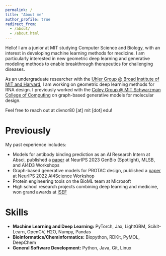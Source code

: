 ```yaml
---
permalink: /
title: "About me"
author_profile: true
redirect_from: 
  - /about/
  - /about.html
---
```



Hello! I am a junior at MIT studying Computer Science and Biology, with an interest in developing machine learning methods for medicine. I am particularly interested in new geometric deep learning and generative modeling methods to enable breakthrough therapeutics for challenging diseases.

As an undergraduate researcher with the [Uhler Group @ Broad Institute of MIT and Harvard](https://www.ericandwendyschmidtcenter.org), I am working on geometric deep learning methods for RNA design. I previously worked with the [Coley Group @ MIT Schwarzman College of Computing](https://coley.mit.edu/) on graph-based generative models for molecular design.

Feel free to reach out at divnor80 [at] mit [dot] edu!

Previously
======

My past experience includes:

* Models for antibody binding prediction as an AI Research Intern at Absci, published a [paper](https://arxiv.org/pdf/2312.05273) at NeurIPS 2023 GenBio (Spotlight), MLSB, and AI4D3 Workshops
* Graph-based generative models for PROTAC design, published a [paper](https://arxiv.org/abs/2211.02660) at NeurIPS 2022 AI4Science Workshop
* Protein engineering tools on the BioML team at Microsoft
* High school research projects combining deep learning and medicine, won grand awards at [ISEF](https://www.societyforscience.org/isef/)

Skills
======

* **Machine Learning and Deep Learning:** PyTorch, Jax, LightGBM, Scikit-Learn, OpenCV, H2O, Numpy, Pandas
* **Bioinformatics/Cheminformatics:** Biopython, RDKit, PyMOL, DeepChem
* **General Software Development:** Python, Java, Git, Linux
